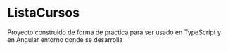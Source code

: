 # ListaCursos

Proyecto construido de forma de practica para ser usado en TypeScript y en Angular entorno donde se desarrolla
